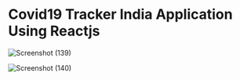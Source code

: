 # Covid19 Tracker India Application Using Reactjs

![Screenshot (139)](https://user-images.githubusercontent.com/70027376/107858520-8d336600-6e5a-11eb-87d7-0446867183f2.png)

![Screenshot (140)](https://user-images.githubusercontent.com/70027376/107858517-8573c180-6e5a-11eb-92e0-b90cbc7cf7f7.png)



